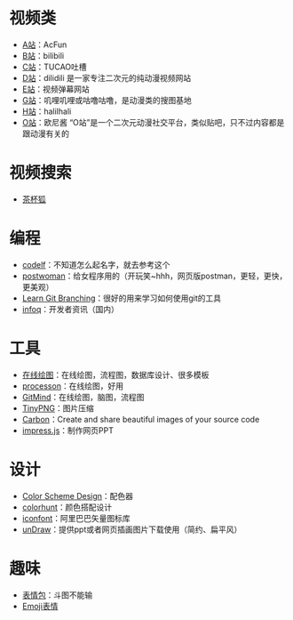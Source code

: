 # 视频类
- [A站](https://www.acfun.cn/)：AcFun
- [B站](https://www.bilibili.com/)：bilibili
- [C站](https://cosz.net/)：TUCAO吐槽
- [D站](https://www.5dm.tv/)：dilidili  是一家专注二次元的纯动漫视频网站
- [E站](http://www.ezdmw.com/)：视频弹幕网站
- [G站]()：叽哩叽哩或咕噜咕噜，是动漫类的搜图基地
- [H站](http://halihali.li/)：halilhali
- [O站](http://www.onijiang.com/)：欧尼酱  “O站”是一个二次元动漫社交平台，类似贴吧，只不过内容都是跟动漫有关的

# 视频搜索
- [茶杯狐](https://www.cupfox.com/)

# 编程
- [codelf](https://www.chapianyuan.com/)：不知道怎么起名字，就去参考这个
- [postwoman](https://postwoman.io/)：给女程序用的（开玩笑~hhh，网页版postman，更轻，更快，更美观）
- [Learn Git Branching](https://learngitbranching.js.org/)：很好的用来学习如何使用git的工具
- [infoq](https://www.infoq.cn/)：开发者资讯（国内）


# 工具
- [在线绘图](https://online.visual-paradigm.com/cn/diagrams/)：在线绘图，流程图，数据库设计、很多模板
- [processon](https://www.processon.com/)：在线绘图，好用
- [GitMind](https://gitmind.cn/app/template?lang=zh)：在线绘图，脑图，流程图
- [TinyPNG](https://tinypng.com/)：图片压缩
- [Carbon](https://carbon.now.sh)：Create and share beautiful images of your source code
- [impress.js](https://github.com/impress/impress.js)：制作网页PPT



# 设计
- [Color Scheme Design](http://www.peise.net/tools/web/)：配色器
- [colorhunt](https://colorhunt.co/)：颜色搭配设计
- [iconfont](https://www.iconfont.cn/home/index)：阿里巴巴矢量图标库
- [unDraw](https://undraw.co/illustrations)：提供ppt或者网页插画图片下载使用（简约、扁平风）

# 趣味
- [表情包](https://www.52doutu.cn/maker/)：斗图不能输
- [Emoji表情](http://emojihomepage.com/)
